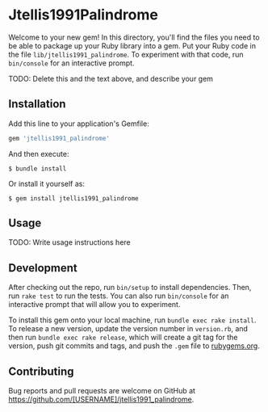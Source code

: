 # Jtellis1991Palindrome

Welcome to your new gem! In this directory, you'll find the files you need to be able to package up your Ruby library into a gem. Put your Ruby code in the file `lib/jtellis1991_palindrome`. To experiment with that code, run `bin/console` for an interactive prompt.

TODO: Delete this and the text above, and describe your gem

## Installation

Add this line to your application's Gemfile:

```ruby
gem 'jtellis1991_palindrome'
```

And then execute:

    $ bundle install

Or install it yourself as:

    $ gem install jtellis1991_palindrome

## Usage

TODO: Write usage instructions here

## Development

After checking out the repo, run `bin/setup` to install dependencies. Then, run `rake test` to run the tests. You can also run `bin/console` for an interactive prompt that will allow you to experiment.

To install this gem onto your local machine, run `bundle exec rake install`. To release a new version, update the version number in `version.rb`, and then run `bundle exec rake release`, which will create a git tag for the version, push git commits and tags, and push the `.gem` file to [rubygems.org](https://rubygems.org).

## Contributing

Bug reports and pull requests are welcome on GitHub at https://github.com/[USERNAME]/jtellis1991_palindrome.

